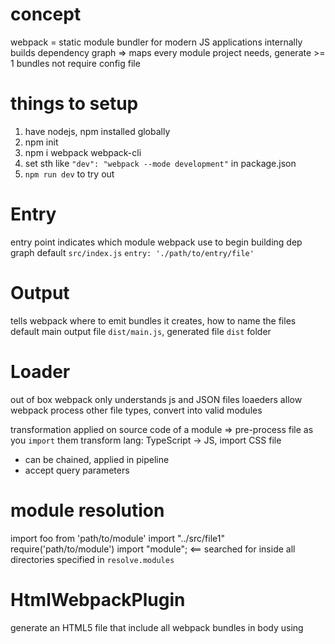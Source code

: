 # concept
webpack = static module bundler for modern JS applications
internally builds dependency graph => maps every module project needs, generate >= 1 bundles
not require config file

# things to setup
1. have nodejs, npm installed globally
2. npm init
3. npm i webpack webpack-cli
4. set sth like `"dev": "webpack --mode development"` in package.json
5. `npm run dev` to try out

# Entry
entry point indicates which module webpack use to begin building dep graph
default `src/index.js`
`entry: './path/to/entry/file'`

# Output
tells webpack where to emit bundles it creates, how to name the files
default main output file `dist/main.js`, generated file `dist` folder


# Loader
out of box webpack only understands js and JSON files
loaeders allow webpack process other file types, convert into valid modules

transformation applied on source code of a module => pre-process file as you `import` them
transform lang: TypeScript -> JS, import CSS file
- can be chained, applied in pipeline
- accept query parameters

# module resolution
import foo from 'path/to/module'
import "../src/file1"
require('path/to/module')
import "module";  <== searched for inside all directories specified in `resolve.modules`

# HtmlWebpackPlugin
generate an HTML5 file that include all webpack bundles in body using <script> tag

# Output
tells webpack how to write compiled files to disk

# webpack4
## zero config
entry point (src/index.js)
output (dist/main.js)
mix production and development mode




# dev server
client job: connect to WebpackDevServer by socket, get notified about changes
when save file, client apply hot updates (CSS) / refresh page (JS change)














